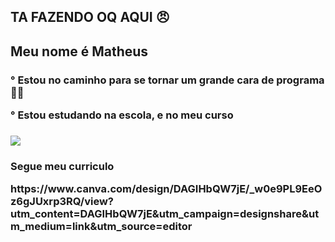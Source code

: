 ## TA FAZENDO OQ AQUI 😠

<h2> Meu nome é Matheus </h2>
<h3>
<p> ° Estou no caminho para se tornar um grande cara de programa 🤫😱
<p> ° Estou estudando na escola, e no meu curso </p>
<h3/>


![](https://media1.tenor.com/m/MHtnl9iadvgAAAAd/rikoamv-sukuna.gif)

<h3> Segue meu curriculo
<p> <target="_blank"> https://www.canva.com/design/DAGIHbQW7jE/_w0e9PL9EeOz6gJUxrp3RQ/view?utm_content=DAGIHbQW7jE&utm_campaign=designshare&utm_medium=link&utm_source=editor</p>
</h3>



 
 
 </html>

